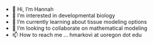 - 👋 Hi, I’m Hannah
- 👀 I’m interested in developmental biology
- 🌱 I’m currently learning about tissue modeling options
- 💞️ I’m looking to collaborate on mathematical modeling
- 📫 How to reach me ... hmarkovi at uoregon dot edu

<!---
hamarkovic/hamarkovic is a ✨ special ✨ repository because its `README.md` (this file) appears on your GitHub profile.
You can click the Preview link to take a look at your changes.
--->
